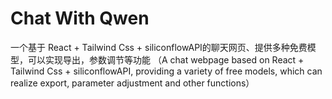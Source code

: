 # Chat With Qwen
一个基于 React + Tailwind Css + siliconflowAPI的聊天网页、提供多种免费模型，可以实现导出，参数调节等功能 （A chat webpage based on React + Tailwind Css + siliconflowAPI, providing a variety of free models, which can realize export, parameter adjustment and other functions）
